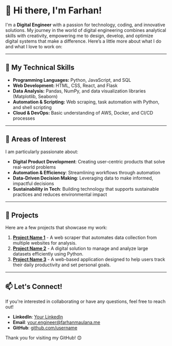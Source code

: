 # 👋 Hi there, I'm Farhan!

I'm a **Digital Engineer** with a passion for technology, coding, and innovative solutions. My journey in the world of digital engineering combines analytical skills with creativity, empowering me to design, develop, and optimize digital systems that make a difference. Here’s a little more about what I do and what I love to work on:

---

## 🔧 My Technical Skills

- **Programming Languages:** Python, JavaScript, and SQL
- **Web Development:** HTML, CSS, React, and Flask
- **Data Analysis:** Pandas, NumPy, and data visualization libraries (Matplotlib, Seaborn)
- **Automation & Scripting:** Web scraping, task automation with Python, and shell scripting
- **Cloud & DevOps:** Basic understanding of AWS, Docker, and CI/CD processes

---

## 🌟 Areas of Interest

I am particularly passionate about:

- **Digital Product Development**: Creating user-centric products that solve real-world problems
- **Automation & Efficiency**: Streamlining workflows through automation
- **Data-Driven Decision Making**: Leveraging data to make informed, impactful decisions
- **Sustainability in Tech**: Building technology that supports sustainable practices and reduces environmental impact

---

## 🚀 Projects

Here are a few projects that showcase my work:

1. **[Project Name 1](https://github.com/aleaengineer/project1)** - A web scraper that automates data collection from multiple websites for analysis.
2. **[Project Name 2](https://github.com/aleaengineer/project2)** - A digital solution to manage and analyze large datasets efficiently using Python.
3. **[Project Name 3](https://github.com/aleaengineer/project3)** - A web-based application designed to help users track their daily productivity and set personal goals.

---

## 📫 Let's Connect!

If you're interested in collaborating or have any questions, feel free to reach out!

- **LinkedIn**: [Your LinkedIn](https://www.linkedin.com/in/farhanmaulanasyidiq)
- **Email**: your.engineer@farhanmaulana.me
- **GitHub**: [github.com/username](https://github.com/aleaengineer)

Thank you for visiting my GitHub! 😊
